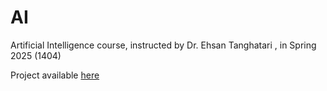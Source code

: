 # AI
Artificial Intelligence course, instructed by Dr. Ehsan Tanghatari , in Spring 2025 (1404)

Project available [here](https://github.com/MatinB02/AI-project)
